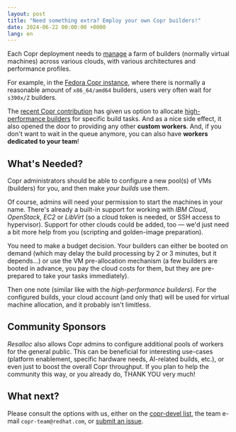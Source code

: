 ```yaml
---
layout: post
title: "Need something extra? Employ your own Copr builders!"
date: 2024-06-22 00:00:00 +0000
lang: en
---
```


Each Copr deployment needs to [manage][resalloc] a farm of builders (normally
virtual machines) across various clouds, with various architectures and
performance profiles.

For example, in the [Fedora Copr instance][fedora-copr], where there is normally
a reasonable amount of `x86_64/amd64` builders, users very often wait for
`s390x/Z` builders.

The [recent Copr contribution][per-pkg-tags] has given us option to allocate
[high-performance builders][powerful] for specific build tasks.  And as a nice
side effect, it also opened the door to providing any other **custom workers**.
And, if you don't want to wait in the queue anymore, you can also have **workers
dedicated to your team**!

What's Needed?
--------------

Copr administrators should be able to configure a new pool(s) of VMs (builders)
for you, and then make *your builds* use them.

Of course, admins will need your permission to start the machines in your name.
There's already a built-in support for working with _IBM Cloud_, _OpenStack_,
_EC2_ or _LibVirt_ (so a cloud token is needed, or SSH access to hypervisor).
Support for other clouds could be added, too — we'd just need a bit more help
from you (scripting and golden-image preparation).

You need to make a budget decision.  Your builders can either be booted on
demand (which may delay the build processing by 2 or 3 minutes, but it
depends...) or use the VM pre-allocation mechanism (a few builders are booted in
advance, you pay the cloud costs for them, but they are pre-prepared to take
your tasks immediately).

Then one note (similar like with the _high-performance builders_).  For the
configured builds, your cloud account (and only that) will be used for virtual
machine allocation, and it probably isn't limitless.

Community Sponsors
------------------

_Resalloc_ also allows Copr admins to configure additional pools of workers for
the general public.  This can be beneficial for interesting use-cases (platform
enablement, specific hardware needs, AI-related builds, etc.), or even just to
boost the overall Copr throughput.  If you plan to help the community this way,
or you already do, THANK YOU very much!


What next?
----------

Please consult the options with us, either on the [copr-devel list][list], the
team e-mail `copr-team@redhat.com`, or [submit an issue][tracker].


[tracker]: https://github.com/fedora-copr/copr/issues/new
[list]: https://lists.fedorahosted.org/archives/list/copr-devel%40lists.fedorahosted.org/
[resalloc]: https://github.com/praiskup/resalloc
[per-pkg-tags]: https://github.com/fedora-copr/copr/commit/9e71174fca5bd18feee1ebc3959cf6f36c4b0c28
[fedora-copr]: https://copr.fedorainfracloud.org/
[powerful]: https://docs.pagure.org/copr.copr/user_documentation/powerful_builders.html
